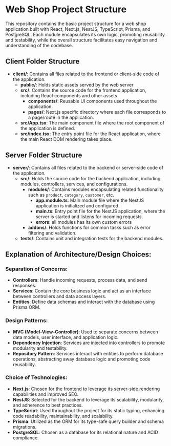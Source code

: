 # Web Shop Project Structure

This repository contains the basic project structure for a web shop application built with React, Next.js, NestJS, TypeScript, Prisma, and PostgreSQL.
Each module encapsulates its own logic, promoting reusability and testability, while the overall structure facilitates easy navigation and understanding of the codebase.

## Client Folder Structure

- **client/**: Contains all files related to the frontend or client-side code of the application.
    - **public/**: Holds static assets served by the web server
    - **src/**: Contains the source code for the frontend application, including React components and other assets.
        - **components/**: Reusable UI components used throughout the application.
        - **pages/**: Next.js specific directory where each file corresponds to a page/route in the application.
    - **src/App.tsx**: The main component file where the root component of the application is defined.
    - **src/index.tsx**: The entry point file for the React application, where the main React DOM rendering takes place.

## Server Folder Structure

- **server/**: Contains all files related to the backend or server-side code of the application.
    - **src/**: Holds the source code for the backend application, including modules, controllers, services, and configurations.
        - **modules/**: Contains modules encapsulating related functionality such as `product`, `category`, `customer`, etc.
          - **app.module.ts**: Main module file where the NestJS application is initialized and configured.
          - **main.ts**: Entry point file for the NestJS application, where the server is started and listens for incoming requests.
          - **errors**: all modules has its own custom errors
        - **addons/**: Holds functions for common tasks such as error filtering and validation.
    - **tests/**: Contains unit and integration tests for the backend modules.

## Explanation of Architecture/Design Choices:

### Separation of Concerns:

- **Controllers**: Handle incoming requests, process data, and send responses.
- **Services**: Contain the core business logic and act as an interface between controllers and data access layers.
- **Entities**: Define data schemas and interact with the database using Prisma ORM.

### Design Patterns:

- **MVC (Model-View-Controller)**: Used to separate concerns between data models, user interface, and application logic.
- **Dependency Injection**: Services are injected into controllers to promote modularity and testability.
- **Repository Pattern**: Services interact with entities to perform database operations, abstracting away database logic and promoting code reusability.

### Choice of Technologies:

- **Next.js**: Chosen for the frontend to leverage its server-side rendering capabilities and improved SEO.
- **NestJS**: Selected for the backend to leverage its scalability, modularity, and adherence to best practices.
- **TypeScript**: Used throughout the project for its static typing, enhancing code readability, maintainability, and scalability.
- **Prisma**: Utilized as the ORM for its type-safe query builder and schema migrations.
- **PostgreSQL**: Chosen as a database for its relational nature and ACID compliance.